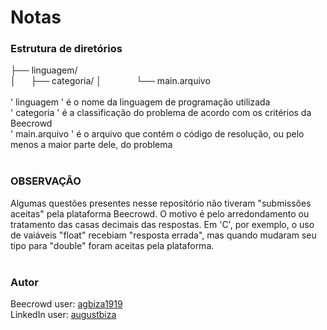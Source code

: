 # Notas
### Estrutura de diretórios
├── linguagem/  
│&nbsp;&nbsp;&nbsp;&nbsp;&nbsp;&nbsp;├── categoria/ 
│&nbsp;&nbsp;&nbsp;&nbsp;&nbsp;&nbsp;&nbsp;&nbsp;&nbsp;&nbsp;&nbsp;&nbsp;&nbsp;&nbsp;└── main.arquivo  
<br>
' linguagem ' é o nome da linguagem de programação utilizada  
' categoria ' é a classificação do problema de acordo com os critérios da Beecrowd    
' main.arquivo ' é o arquivo que contém o código de resolução, ou pelo menos a maior parte dele, do problema
<br> <br>
### OBSERVAÇÃO  
Algumas questões presentes nesse repositório não tiveram "submissões aceitas" pela plataforma Beecrowd. O motivo é pelo arredondamento ou tratamento das casas decimais das respostas. Em 'C', por exemplo, o uso de vaiáveis "float" recebiam "resposta errada", mas quando mudaram seu tipo para "double" foram aceitas pela plataforma.
<br> <br>
### Autor
Beecrowd user: [agbiza1919](https://judge.beecrowd.com/en/profile/1034258)  
LinkedIn user: [augustbiza](www.linkedin.com/in/augustbiza)
